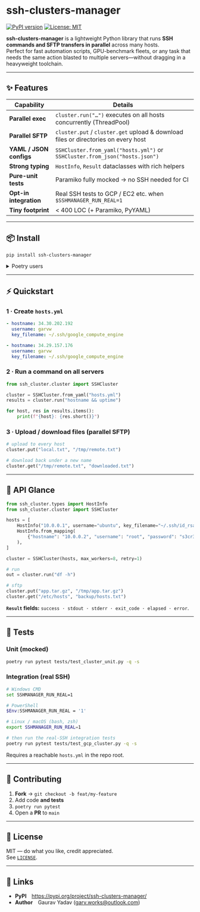 # ssh-clusters-manager

[![PyPI version](https://img.shields.io/pypi/v/ssh-clusters-manager.svg)](https://pypi.org/project/ssh-clusters-manager/)
[![License: MIT](https://img.shields.io/badge/License-MIT-blue.svg)](LICENSE)

**ssh-clusters-manager** is a lightweight Python library that runs **SSH commands and SFTP transfers in parallel** across many hosts.  
Perfect for fast automation scripts, GPU-benchmark fleets, or any task that needs the same action blasted to multiple servers—without dragging in a heavyweight toolchain.

---

## ✨ Features

| Capability              | Details                                                                                     |
|-------------------------|----------------------------------------------------------------------------------------------|
| **Parallel exec**       | `cluster.run("…")` executes on all hosts concurrently (ThreadPool)                           |
| **Parallel SFTP**       | `cluster.put` / `cluster.get` upload & download files or directories on every host           |
| **YAML / JSON configs** | `SSHCluster.from_yaml("hosts.yml")` or `SSHCluster.from_json("hosts.json")`                  |
| **Strong typing**       | `HostInfo`, `Result` dataclasses with rich helpers                                           |
| **Pure-unit tests**     | Paramiko fully mocked → no SSH needed for CI                                                 |
| **Opt-in integration**  | Real SSH tests to GCP / EC2 etc. when `$SSHMANAGER_RUN_REAL=1`                               |
| **Tiny footprint**      | < 400 LOC (+ Paramiko, PyYAML)                                                               |

---

## 📦 Install

```bash
pip install ssh-clusters-manager
```

<details>
<summary>Poetry users</summary>

```bash
poetry add ssh-clusters-manager
```
</details>

---

## ⚡ Quickstart

### 1 · Create `hosts.yml`

```yaml
- hostname: 34.30.202.192
  username: garvw
  key_filename: ~/.ssh/google_compute_engine

- hostname: 34.29.157.176
  username: garvw
  key_filename: ~/.ssh/google_compute_engine
```

### 2 · Run a command on all servers

```python
from ssh_cluster.cluster import SSHCluster

cluster = SSHCluster.from_yaml("hosts.yml")
results = cluster.run("hostname && uptime")

for host, res in results.items():
    print(f"{host}: {res.short()}")
```

### 3 · Upload / download files (parallel SFTP)

```python
# upload to every host
cluster.put("local.txt", "/tmp/remote.txt")

# download back under a new name
cluster.get("/tmp/remote.txt", "downloaded.txt")
```

---

## 🧩 API Glance

```python
from ssh_cluster.types import HostInfo
from ssh_cluster.cluster import SSHCluster

hosts = [
    HostInfo("10.0.0.1", username="ubuntu", key_filename="~/.ssh/id_rsa"),
    HostInfo.from_mapping(
        {"hostname": "10.0.0.2", "username": "root", "password": "s3cr3t"}
    ),
]

cluster = SSHCluster(hosts, max_workers=8, retry=1)

# run
out = cluster.run("df -h")

# sftp
cluster.put("app.tar.gz", "/tmp/app.tar.gz")
cluster.get("/etc/hosts", "backup/hosts.txt")
```

**`Result` fields:** `success · stdout · stderr · exit_code · elapsed · error`.

---

## 🧪 Tests

### Unit (mocked)

```bash
poetry run pytest tests/test_cluster_unit.py -q -s
```

### Integration (real SSH)

```bash
# Windows CMD
set SSHMANAGER_RUN_REAL=1

# PowerShell
$Env:SSHMANAGER_RUN_REAL = '1'

# Linux / macOS (bash, zsh)
export SSHMANAGER_RUN_REAL=1

# then run the real-SSH integration tests
poetry run pytest tests/test_gcp_cluster.py -q -s

```

Requires a reachable `hosts.yml` in the repo root.

---

## 🤝 Contributing

1. **Fork** → `git checkout -b feat/my-feature`  
2. Add code **and tests**  
3. `poetry run pytest`  
4. Open a **PR** to `main`

---

## 📜 License

MIT — do what you like, credit appreciated.  
See [`LICENSE`](LICENSE).

---

## 🔗 Links

* **PyPI** <https://pypi.org/project/ssh-clusters-manager/>  
* **Author** Gaurav Yadav (<garv.works@outlook.com>)
